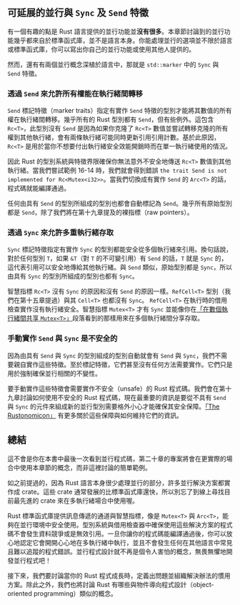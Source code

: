 ## 可延展的並行與 `Sync` 及 `Send` 特徵

有一個有趣的點是 Rust 語言提供的並行功能並**沒有很多**。本章節討論到的並行功能幾乎都來自於標準函式庫，並不是語言本身。你能處理並行的選項並不限於語言或標準函式庫，你可以寫出你自己的並行功能或使用其他人提供的。

然而，還有有兩個並行概念深植於語言中，那就是 `std::marker` 中的 `Sync` 與 `Send` 特徵。

### 透過 `Send` 來允許所有權能在執行緒間轉移

`Send` 標記特徵（marker traits）指定有實作 `Send` 特徵的型別才能將其數值的所有權在執行緒間轉移。幾乎所有的 Rust 型別都有 `Send`，但有些例外。這包含 `Rc<T>`，此型別沒有 `Send` 是因為如果你克隆了 `Rc<T>` 數值並嘗試轉移克隆的所有權到其他執行緒，會有兩條執行緒可能同時更新引用引用計數。基於此原因，`Rc<T>` 是用於當你不想要付出執行緒安全效能開銷時而在單一執行緒使用的情況。

因此 Rust 的型別系統與特徵界限確保你無法意外不安全地傳送 `Rc<T>` 數值到其他執行緒。當我們嘗試範例 16-14 時，我們就會得到錯誤 `the trait Send is not implemented for Rc<Mutex<i32>>`。當我們切換成有實作 `Send` 的 `Arc<T>` 的話，程式碼就能編譯通過。

任何由具有 `Send` 的型別所組成的型別也都會自動標記為 `Send`。幾乎所有原始型別都是 `Send`，除了我們將在第十九章提及的裸指標（raw pointers）。

### 透過 `Sync` 來允許多重執行緒存取

`Sync` 標記特徵指定有實作 `Sync` 的型別都能安全從多個執行緒來引用。換句話說，對於任何型別 `T`，如果 `&T`（對 `T` 的不可變引用）有 `Send` 的話，`T` 就是 `Sync` 的，這代表引用可以安全地傳給其他執行緒。與 `Send` 類似，原始型別都是 `Sync`，所以由具有 `Sync` 的型別所組成的型別也都有 `Sync`。

智慧指標 `Rc<T>` 沒有 `Sync` 的原因和沒有 `Send` 的原因一樣。`RefCell<T>` 型別（我們在第十五章提過）與其 `Cell<T>` 也都沒有 `Sync`。 `RefCell<T>` 在執行時的借用檢查實作沒有執行緒安全。智慧指標 `Mutex<T>` 才有 `Sync` 並能像你在[「在數個執行緒間共享 `Mutex<T>`」][sharing-a-mutext-between-multiple-threads]<!-- ignore -->段落看到的那樣用來在多個執行緒間分享存取。

### 手動實作 `Send` 與 `Sync` 是不安全的

因為由具有 `Send` 與 `Sync` 的型別組成的型別自動就會有 `Send` 與 `Sync`，我們不需要親自實作這些特徵。至於標記特徵，它們甚至沒有任何方法需要實作。它們只是用於強制確保並行相關的不變性。

要手動實作這些特徵會需要實作不安全（unsafe）的 Rust 程式碼。我們會在第十九章討論如何使用不安全的 Rust 程式碼，現在最重要的資訊是要從不具有 `Send` 與 `Sync` 的元件來組成新的並行型別需要格外小心才能確保其安全保障。[「The Rustonomicon」][nomicon] 有更多關於這些保障與如何維持它們的資訊。

## 總結

這不會是你在本書中最後一次看到並行程式碼，第二十章的專案將會在更實際的場合中使用本章節的概念，而非這裡討論的簡單範例。

如之前提過的，因為 Rust 語言本身很少處理並行的部分，許多並行解決方案都實作成 crate。這些 crate 通常發展的比標準函式庫還快，所以別忘了到線上尋找目前最先進的 crate 來在多執行緒場合中使用喔。

Rust 標準函式庫提供訊息傳遞的通道與智慧指標，像是 `Mutex<T>` 與 `Arc<T>`，能夠在並行環境中安全使用。型別系統與借用檢查器中確保使用這些解決方案的程式碼不會發生資料競爭或是無效引用。一旦你讓你的程式碼能編譯通過後，你可以放心地認定它會開開心心地在多執行緒中執行，並且不會發生任何在其他語言中常見且難以追蹤的程式錯誤。並行程式設計就不再是個令人害怕的概念，無畏無懼地開發並行程式吧！

接下來，我們要討論當你的 Rust 程式成長時，定義出問題並組織解決辦法的慣用方案。除此之外，我們也將討論 Rust 有哪些與物件導向程式設計（object-oriented programming）類似的概念。

[sharing-a-mutext-between-multiple-threads]:
ch16-03-shared-state.html#在數個執行緒間共享-mutext
[nomicon]: https://doc.rust-lang.org/nomicon/index.html
